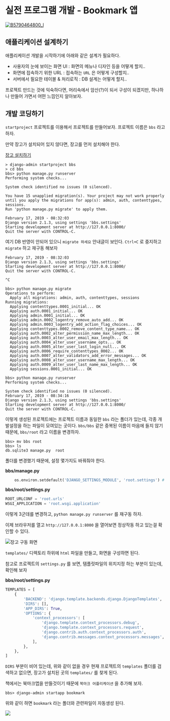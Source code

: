 # 실전 프로그램 개발 - Bookmark 앱

[![B5790464800_l](https://lh3.googleusercontent.com/zq1Ul_2dCxaHXkPgy4oyQTWqkHdYkxAbGtcZYEH2zNiKTi0vjqBGXeFfYy7whdxjl6y2taeQljJEjSu0BIT1m6Ajv6AJkpS_Mny_8c6KR1AHGg0q0xac0PjHnmz1X0Guq9J662yoxaVdyYfNZ7CCCRFpXqg_1sNr8EDkI6P5lNk3eDDDoyitIISs-67So_vd4YvxOVLJh2CaKbJ4pcrDx0SKnY0CFcSjh7B13MJAUc8lPNbKbDvpske0YLJz0qDfH5iRaiTZ05ZuglNTIyKTgvVSNY-C-RxU4sP8nxhjvyKa0lkxekM9NqIyyS5G_37DcYzEp7lpn527N4X2Kocd9QvK39COKEvEEpkqzyyGymsyW2QYigZQtCWyj8WkyKkZ4nq4iSPnP2yDIGXGr6E9zRRtvrvsfmqjnNrMoS9XyF2C5iuEPCxp_O2knIo6SJuSsDFuCNlqBActX3v4N_PfC2Onj3Jh0EJp4_97hcjIO5rz8XJhzaazdxhj8fqZszl3WixTmDxYJmlQSx3NL_39QSOmD_htoEkKdzsGzmglXj2QWPs8TKqnjjez1JA1p_2MewkOLQ8FDvxwfml-rgkbP4anU34-bKf04M8HDqz18XNi8YPgX8ing4ADfCaZnW9pDL17-H2VN5tJpNBzRyWhvJioc-LLHlL-=w467-h600-no)](http://www.yes24.com/Product/Goods/29331035)

## 애플리케이션 설계하기

애플리케이션 개발을 시작하기에 아래와 같은 설계가 필요하다.

- 사용자의 눈에 보이는 화면 UI : 화면의 메뉴나 디자인 등을 어떻게 할지..
- 화면에 접속하기 위한 URL : 접속하는 `URL` 은 어떻게 구성할지..
- 서버에서 필요한 테이블 & 처리로직 : DB 설계는 어떻게 할지..

프로젝트 만드는 것에 익숙하다면, 머리속에서 암산(?)이 되서 구성이 되겠지만, 하나하나 만들어 가면서 어떤 느낌인지 알아보자.

## 개발 코딩하기

`startproject` 프로젝트를 이용해서 프로젝트를 만들어보자. 프로젝트 이름은 `bbs` 라고 하자.

만약 장고가 설치되어 있지 않다면, 장고를 먼저 설치해야 한다.

[장고 설치하기](http://frontend.diffthink.kr/2018/11/book-3-django.html)

```command
> django-admin startproject bbs
> cd bbs
bbs> python manage.py runserver
Performing system checks...

System check identified no issues (0 silenced).

You have 15 unapplied migration(s). Your project may not work properly until you apply the migrations for app(s): admin, auth, contenttypes, sessions.
Run 'python manage.py migrate' to apply them.

February 17, 2019 - 08:32:03
Django version 2.1.3, using settings 'bbs.settings'
Starting development server at http://127.0.0.1:8000/
Quit the server with CONTROL-C.
```

여기 DB 반영이 안되어 있으니 `migrate 하세요` 안내글이 보인다. `Ctrl+C` 로 중지하고 `migrate` 하고 재구동 해보자

```command
February 17, 2019 - 08:32:03
Django version 2.1.3, using settings 'bbs.settings'
Starting development server at http://127.0.0.1:8000/
Quit the server with CONTROL-C.

^C

bbs> python manage.py migrate
Operations to perform:
  Apply all migrations: admin, auth, contenttypes, sessions
Running migrations:
  Applying contenttypes.0001_initial... OK
  Applying auth.0001_initial... OK
  Applying admin.0001_initial... OK
  Applying admin.0002_logentry_remove_auto_add... OK
  Applying admin.0003_logentry_add_action_flag_choices... OK
  Applying contenttypes.0002_remove_content_type_name... OK
  Applying auth.0002_alter_permission_name_max_length... OK
  Applying auth.0003_alter_user_email_max_length... OK
  Applying auth.0004_alter_user_username_opts... OK
  Applying auth.0005_alter_user_last_login_null... OK
  Applying auth.0006_require_contenttypes_0002... OK
  Applying auth.0007_alter_validators_add_error_messages... OK
  Applying auth.0008_alter_user_username_max_length... OK
  Applying auth.0009_alter_user_last_name_max_length... OK
  Applying sessions.0001_initial... OK

bbs> python manage.py runserver
Performing system checks...

System check identified no issues (0 silenced).
February 17, 2019 - 08:34:16
Django version 2.1.3, using settings 'bbs.settings'
Starting development server at http://127.0.0.1:8000/
Quit the server with CONTROL-C.
```

이렇게 생성된 프로젝트에는 프로젝트 이름과 동일한 `bbs` 라는 폴더가 있는데, 각종 개발설정을 하는 파일이 모여있는 곳이다. `bbs/bbs` 같은 중복된 이름이 마음에 들지 않기 때문에, `bbs/root` 라고 이름을 변경하자.

```command
bbs> mv bbs root
bbs> ls
db.sqlite3 manage.py  root

```

폴더를 변경했기 때문에, 설정 몇가지도 바꿔줘야 한다.

**bbs/manage.py**

```python
    os.environ.setdefault('DJANGO_SETTINGS_MODULE', 'root.settings') # bbs 대신 root로 변경
```

**bbs/root/settings.py**

```python
ROOT_URLCONF = 'root.urls'
WSGI_APPLICATION = 'root.wsgi.application'
```

이렇게 3군데를 변경하고, `python manage.py runserver` 를 재구동 하자.

이제 브라우저를 열고 `http://127.0.0.1:8000` 을 열어보면 정상작동 하고 있는걸 확인할 수 있다.

![장고 구동 화면](https://lh3.googleusercontent.com/t6jzgoWboSD1BIgrUHC47GWjIl1eDtgGu-1WOokkIzOBsl-hUXRMwNI3I0FgGBQvSGt_CT9NkStqMtwAHmn8lTqB_o3_alDV6XEerxyiazA1cVJY7AEfm2kCRJc68f3bXtHXDQZHpLsWpiK3XkssjVq8Sf037YBSM4vpBNHDi2UPp6WsE_ysG7P8T97973ySFCVAfAo1f5oaQKlNqr1TDhebf2Wo6CWDAFEqH51_M50ZBGMfahyZzpAYdLDI5Di85QnWf0qFXcrlvyTcenzx2INUpypJ-o5y1eFqCKcSkKh1UPNrviRikwiVX_vuIYQmYHPasOBvw65IFroSBltPKj9INhGuYo7l1H8WCX0oXEsscxF83JZUyjPiATpvY5olF0S1mihlb7M_byoNicreOfs1FSbTt6OQ-g5dYaP_o53nY9xIieKaPrEOS-kDmmeuG3DBc0yRkLAUIVOKXE_gnyYg5-l-lhlNcyDsVzYCbaHrftNavysY-4HxEHIiJ430G0GAdrxBmUDDMDelbboNvAP_sET4al0rLVdt03Vsogq5z6xPRSkh4u-x1FTg9US4Ux5uGjOLjSLYIHctILpslT2Vz9fPgUrtz7N5t5Zr_EZVmHVacNVAbNkjy3wYGak3UsO6XqqvfQvKzM3iDOhIKyrtLJjvoVSZ=w1978-h1660-no)

`templates/` 디렉토리 하위에 `html` 파일을 만들고, 화면을 구성하면 된다.

참고로 프로젝트의 `settings.py` 를 보면, 템플릿파일의 위치지정 하는 부분이 있는데, 확인해 보자

**bbs/root/settings.py**

```python
TEMPLATES = [
    {
        'BACKEND': 'django.template.backends.django.DjangoTemplates',
        'DIRS': [],
        'APP_DIRS': True,
        'OPTIONS': {
            'context_processors': [
                'django.template.context_processors.debug',
                'django.template.context_processors.request',
                'django.contrib.auth.context_processors.auth',
                'django.contrib.messages.context_processors.messages',
            ],
        },
    },
]
```

`DIRS` 부분이 비어 있는데, 위와 같이 없을 경우 현재 프로젝트의 `templates` 폴더를 검색하고 없으면, 장고가 설치된 곳의 `templates/` 를 찾게 된다.

책에서는 북마크앱을 만들것이기 때문에 `북마크 어플리케이션` 을 추가해 보자.

```command
bbs> django-admin startapp bookmark
```

위와 같이 하면 `bookmark` 라는 폴더와 관련파일이 자동생성 된다.

![](https://lh3.googleusercontent.com/i2tN1Pu6HNJj8khuyHnH8_ucKffqvExI19Ji7cVyDtg4gJNwhWwj5f5rspzpxUURG5qGitQ9Co6BhRsZmcPt3ujy8PYQADlDcHsZV3lSESTZK0-tqslW3s6AB_IcCv7jZhHKEsiIXuoxNCl93s6DrrARFvEfySOPyUkiFo_Wf-m4m4QYk1rY8pY2mW_RseLI1z55uURxWBEh8tGRCjmArqwiYr7h5UWTEiHZyhCLfxXhFCKGjT6hwoLaUESDD9zO9yn2Dpdz2L4q7FIYF7Dx1p_vCYt8gKprynFbeQSs_QgsSf8tDigC2UjiXyRKUqeZQqWTOkDpEtB6cxw_Or60UZx6Wvt5JGc-873on3iWyBb2EnZ1ZGqoh5IELRWvdaoVh0HK52S-P0NVgXxaPPVZlaVu1omNgA2Z4anheHfuULwg7ALxPcvvYz609n1PbiQbWdOnlJF4Vj96M7XF1UOwx9nsrTIWnKPbQAH6rvbW7FtwBWUwsXw_3d7EImdpD4LKrRdQNgxj-guLlye-E0DPPh5JBTvCQja9RtC6NxTIw9tYR6FRfrnd9P9y4ou6yZdmmoYbEpaEfqhD1XZJ3uPxxnRG0ArkJ4snR867ay0LPQzwksqhh79YSMBNTMrQzgzh-q5DrOCNlbCFF8m6DbfPIrINJHLWtbzg=w454-h992-no)


